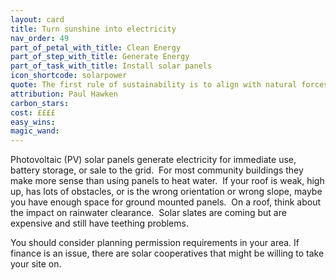 ```yaml
---
layout: card
title: Turn sunshine into electricity
nav_order: 49
part_of_petal_with_title: Clean Energy
part_of_step_with_title: Generate Energy
part_of_task_with_title: Install solar panels
icon_shortcode: solarpower
quote: The first rule of sustainability is to align with natural forces, or at least not try to defy them.
attribution: Paul Hawken
carbon_stars: 
cost: ££££
easy_wins: 
magic_wand: 
---
```


<p>Photovoltaic (PV) solar panels generate electricity for immediate use, battery storage, or sale to the grid.  For most community buildings they make more sense than using panels to heat water.  If your roof is weak, high up, has lots of obstacles, or is the wrong orientation or wrong slope, maybe you have enough space for ground mounted panels.  On a roof, think about the impact on rainwater clearance.  Solar slates are coming but are expensive and still have teething problems.  </p><p>You should consider planning permission requirements in your area. If finance is an issue, there are solar cooperatives that might be willing to take your site on. </p> 
